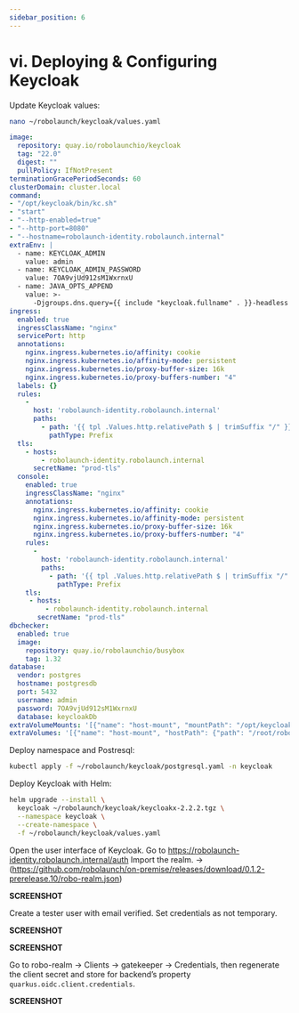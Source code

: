 ```yaml
---
sidebar_position: 6
---
```


# vi. Deploying & Configuring Keycloak

Update Keycloak values:

```bash
nano ~/robolaunch/keycloak/values.yaml
```

```yaml
image:
  repository: quay.io/robolaunchio/keycloak
  tag: "22.0"
  digest: ""
  pullPolicy: IfNotPresent
terminationGracePeriodSeconds: 60
clusterDomain: cluster.local
command:
- "/opt/keycloak/bin/kc.sh"
- "start"
- "--http-enabled=true"
- "--http-port=8080"
- "--hostname=robolaunch-identity.robolaunch.internal"
extraEnv: |
  - name: KEYCLOAK_ADMIN
    value: admin
  - name: KEYCLOAK_ADMIN_PASSWORD
    value: 7OA9vjUd912sM1WxrnxU
  - name: JAVA_OPTS_APPEND
    value: >-
      -Djgroups.dns.query={{ include "keycloak.fullname" . }}-headless
ingress:
  enabled: true
  ingressClassName: "nginx"
  servicePort: http
  annotations:
    nginx.ingress.kubernetes.io/affinity: cookie
    nginx.ingress.kubernetes.io/affinity-mode: persistent
    nginx.ingress.kubernetes.io/proxy-buffer-size: 16k
    nginx.ingress.kubernetes.io/proxy-buffers-number: "4"
  labels: {}
  rules:
    -
      host: 'robolaunch-identity.robolaunch.internal'
      paths:
        - path: '{{ tpl .Values.http.relativePath $ | trimSuffix "/" }}/'
          pathType: Prefix
  tls:
    - hosts:
        - robolaunch-identity.robolaunch.internal
      secretName: "prod-tls"
  console:
    enabled: true
    ingressClassName: "nginx"
    annotations:
      nginx.ingress.kubernetes.io/affinity: cookie
      nginx.ingress.kubernetes.io/affinity-mode: persistent
      nginx.ingress.kubernetes.io/proxy-buffer-size: 16k
      nginx.ingress.kubernetes.io/proxy-buffers-number: "4"
    rules:
      -
        host: 'robolaunch-identity.robolaunch.internal'
        paths:
          - path: '{{ tpl .Values.http.relativePath $ | trimSuffix "/" }}/admin'
            pathType: Prefix
    tls:
     - hosts:
         - robolaunch-identity.robolaunch.internal
       secretName: "prod-tls"
dbchecker:
  enabled: true
  image:
    repository: quay.io/robolaunchio/busybox
    tag: 1.32
database:
  vendor: postgres
  hostname: postgresdb
  port: 5432
  username: admin
  password: 7OA9vjUd912sM1WxrnxU
  database: keycloakDb
extraVolumeMounts: '[{"name": "host-mount", "mountPath": "/opt/keycloak/themes/robolaunch"}]'
extraVolumes: '[{"name": "host-mount", "hostPath": {"path": "/root/robolaunch/keycloak/theme/robolaunch"}}]'
```

Deploy namespace and Postresql:

```bash
kubectl apply -f ~/robolaunch/keycloak/postgresql.yaml -n keycloak
```

Deploy Keycloak with Helm:

```bash
helm upgrade --install \
  keycloak ~/robolaunch/keycloak/keycloakx-2.2.2.tgz \
  --namespace keycloak \
  --create-namespace \
  -f ~/robolaunch/keycloak/values.yaml
```

Open the user interface of Keycloak. Go to https://robolaunch-identity.robolaunch.internal/auth Import the realm. → (https://github.com/robolaunch/on-premise/releases/download/0.1.2-prerelease.10/robo-realm.json)

**SCREENSHOT**

Create a tester user with email verified. Set credentials as not temporary.

**SCREENSHOT**

**SCREENSHOT**

Go to robo-realm → Clients → gatekeeper → Credentials, then regenerate the client secret and store for backend’s property `quarkus.oidc.client.credentials`.

**SCREENSHOT**
